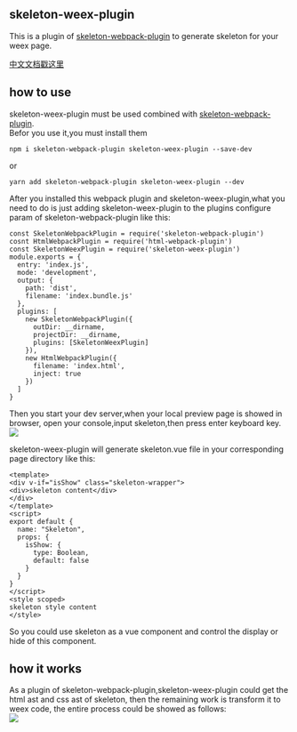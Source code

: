 ## skeleton-weex-plugin
This is a plugin of [skeleton-webpack-plugin](https://github.com/NealST/skeleton-webpack-plugin) to generate skeleton for your weex page.   

[中文文档戳这里](https://github.com/NealST/skeleton-weex-plugin/blob/master/readme.cn.md)

## how to use  

skeleton-weex-plugin must be used combined with [skeleton-webpack-plugin](https://github.com/NealST/skeleton-webpack-plugin).  
Befor you use it,you must install them
```
npm i skeleton-webpack-plugin skeleton-weex-plugin --save-dev
```
or
```
yarn add skeleton-webpack-plugin skeleton-weex-plugin --dev
```
After you installed this webpack plugin and skeleton-weex-plugin,what you need to do is just adding skeleton-weex-plugin to the plugins configure param of skeleton-webpack-plugin like this:

```
const SkeletonWebpackPlugin = require('skeleton-webpack-plugin')
cosnt HtmlWebpackPlugin = require('html-webpack-plugin')
const SkeletonWeexPlugin = require('skeleton-weex-plugin')
module.exports = {
  entry: 'index.js',
  mode: 'development',
  output: {
    path: 'dist',
    filename: 'index.bundle.js'
  },
  plugins: [
    new SkeletonWebpackPlugin({
      outDir: __dirname,
      projectDir: __dirname,
      plugins: [SkeletonWeexPlugin]
    }),
    new HtmlWebpackPlugin({
      filename: 'index.html',
      inject: true
    })
  ]
}
```  
Then you start your dev server,when your local preview page is showed in browser, open your console,input skeleton,then press enter keyboard key.  
![](https://camo.githubusercontent.com/ffc6c72bfb3ed1391a4e0be72c27b1e97433b448/68747470733a2f2f70742d73746172696d672e646964697374617469632e636f6d2f7374617469632f73746172696d672f696d672f6c4e6e694d764635584c313535383038393937373337382e6a7067)  

skeleton-weex-plugin will generate skeleton.vue file in your corresponding page directory like this:  
```
<template>
<div v-if="isShow" class="skeleton-wrapper">
<div>skeleton content</div>
</div>
</template>
<script>
export default {
  name: "Skeleton",
  props: {
    isShow: {
      type: Boolean,
      default: false
    }
  }
}
</script>
<style scoped>
skeleton style content
</style>
```  
So you could use skeleton as a vue component and control the display or hide of this component.

## how it works  
As a plugin of skeleton-webpack-plugin,skeleton-weex-plugin could get the html ast and css ast of skeleton, then the remaining work is transform it to weex code, the entire process could be showed as follows:  
![](https://pt-starimg.didistatic.com/static/starimg/img/31gUFXpL6c1558076117193.jpg)